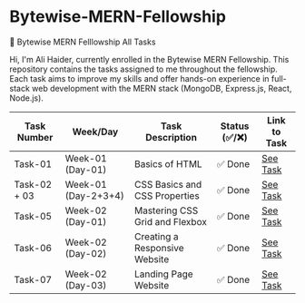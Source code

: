 # Bytewise-MERN-Fellowship

🚀 Bytewise MERN Felllowship All Tasks

Hi, I'm Ali Haider, currently enrolled in the Bytewise MERN Fellowship. This repository contains the tasks assigned to me throughout the fellowship. Each task aims to improve my skills and offer hands-on experience in full-stack web development with the MERN stack (MongoDB, Express.js, React, Node.js).

| Task Number | Week/Day            | Task Description                      | Status (✅/❌) | Link to Task          |
| ----------- | ------------------- | ------------------------------------- | ------------- | --------------------- |
| Task-01     | Week-01 (Day-01)    | Basics of HTML                        | ✅ Done       | [See Task](./Week1%20/Day%201) |
| Task-02 + 03| Week-01 (Day-2+3+4) | CSS Basics and CSS Properties         | ✅ Done       | [See Task](./Week1%20/Day%202) |
| Task-05     | Week-02 (Day-01)    | Mastering CSS Grid and Flexbox        | ✅ Done       | [See Task](./Week%202/Day%201) |
| Task-06     | Week-02 (Day-02)    | Creating a Responsive Website         | ✅ Done       | [See Task](./Week%202/Day%202) |
| Task-07     | Week-02 (Day-03)    | Landing Page Website                  | ✅ Done       | [See Task](./Week%202/Day%203)   |
